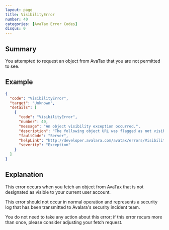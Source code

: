 ```yaml
---
layout: page
title: VisibilityError
number: 40
categories: [AvaTax Error Codes]
disqus: 0
---
```


## Summary

You attempted to request an object from AvaTax that you are not permitted to see.

## Example

```json
{
  "code": "VisibilityError",
  "target": "Unknown",
  "details": [
    {
      "code": "VisibilityError",
      "number": 40,
      "message": "An object visibility exception occurred.",
      "description": "The following object URL was flagged as not visible: -0-",
      "faultCode": "Server",
      "helpLink": "http://developer.avalara.com/avatax/errors/VisibilityError",
      "severity": "Exception"
    }
  ]
}
```

## Explanation

This error occurs when you fetch an object from AvaTax that is not designated as visible to your current user account.

This error should not occur in normal operation and represents a security log that has been transmitted to Avalara's security incident team.

You do not need to take any action about this error; if this error recurs more than once, please consider adjusting your fetch request.
